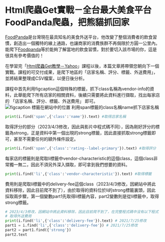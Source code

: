 # Html爬蟲Get實戰－全台最大美食平台FoodPanda爬蟲，把熊貓抓回家
[FoodPanda](https://www.foodpanda.com.tw/)是台灣現在最具知名的美食外送平台，他改變了整個消費者的飲食習慣，創造出一個獨特的線上通路，也讓商家的消費族群不再侷限於方圓一公里內。能爬下[Foodpanda](https://www.foodpanda.com.tw/)等於能夠了解當地的飲食習慣，對於要切入該市場的你，這是很具有參考價值的！

在學習完「[Html爬蟲Get教學－Yahoo](/classification/crawler_king/66)」課程以後，本篇文章將帶領您朝向下一個實戰。課程的可交付成果，是爬下地區的「店家名稱、評分、標籤、外送費用」，並將結果整理成CSV檔案，以便日後分析。

課程中首先利用figcaption這個特殊的標籤，抓下class名稱為vendor-info的資料，此舉能爬下所有店家的相關資料，後續只需要將此資料進行擷取，找出每家店的 「店家名稱、評分、標籤、外送費用」 即可。
![figcaption 標籤在網站中的位置](https://i.imgur.com/R3WSHKI.png)
利用span標籤的class名稱name抓下店家名稱
```python
print(i.find('span',{'class':'name'}).text) #取得店家名稱
```

取得評分的部分（2023/4/3修改，因此與影片中程式碼不同），因為剛好評分的標籤為strong，正是資料中第一個出現的strong標籤，因此直接抓取strong標籤即可，甚至不需要任何的額外條件設定。
```python
print(i.find('span',{'class':'rating--label-primary'}).text) #取得評分
```

每家店的標籤則是爬取li標籤中vendor-characteristic的這個class，這個class非常獨一無二，因此不須另外深入擷取，即可拿到我們想要的資料。
```python
print(i.find('li',{'class':'vendor-characteristic'}).text) #取得標籤
```

費用則是爬取li標籤中的delivery-fee這個class（2023/4/3修改，因網站中將此資料移除，因此目前爬不到了），由於取得的資料位於li的strong標籤裏頭，因此採取兩步驟，第一個變數part1先取得li標籤內容，part2變數則是從li標籤中，取得strong標籤。
```python
# 2023/4/3修改，因網站中將此資料移除，因此目前爬不到了，在完整程式碼中沒有以下程式
# 取得外送費用
print(i.find('li',{'class':'delivery-fee'}).text) # 2021/7/25修改
part1 = i.find('li',{'class':'delivery-fee'}) # 2021/7/25修改
part2 = part1.find({'strong'})
part2.text
```

